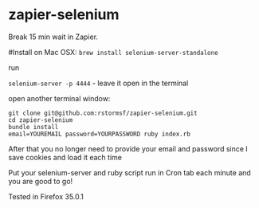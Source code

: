 # zapier-selenium
Break 15 min wait in Zapier.

#Install
on Mac OSX:
`brew install selenium-server-standalone`

run

`selenium-server -p 4444` - leave it open in the terminal

open another terminal window:
```
git clone git@github.com:rstormsf/zapier-selenium.git
cd zapier-selenium
bundle install
email=YOUREMAIL password=YOURPASSWORD ruby index.rb
```
After that you no longer need to provide your email and password since I save cookies and load it each time

Put your selenium-server and ruby script run in Cron tab each minute and you are good to go!

Tested in Firefox 35.0.1
